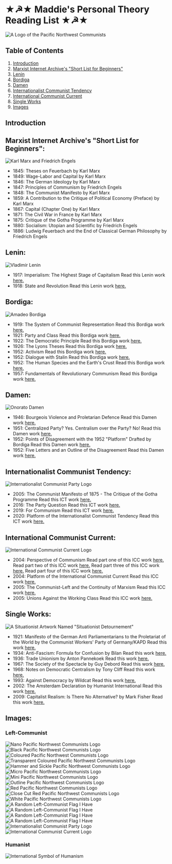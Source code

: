 # ★☭★ Maddie's Personal Theory Reading List ★☭★
![A Logo of the Pacific Northwest Communists](left-communist.png)

## Table of Contents

1. [Introduction](#introduction)
2. [Marxist Internet Archive's "Short List for Beginners"](#marxist-internet-archives-short-list-for-beginners)
3. [Lenin](#lenin)
4. [Bordiga](#bordiga)
5. [Damen](#damen)
6. [Internationalist Communist Tendency](#internationalist-communist-tendency)
7. [International Communist Current](#international-communist-current)
8. [Single Works](#single-works)
9. [Images](#images)

## Introduction

## Marxist Internet Archive's "Short List for Beginners":
![Karl Marx and Friedrich Engels](mengels.png)

* 1845: Theses on Feuerbach by Karl Marx
* 1849: Wage-Labor and Capital by Karl Marx
* 1846: The German Ideology by Karl Marx
* 1847: Principles of Communism by Friedrich Engels
* 1848: The Communist Manifesto by Karl Marx
* 1859: A Contribution to the Critique of Political Economy (Preface) by Karl Marx
* 1867: Capital (Chapter One) by Karl Marx
* 1871: The Civil War in France by Karl Marx
* 1875: Critique of the Gotha Programme by Karl Marx
* 1880: Socialism: Utopian and Scientific by Friedrich Engels
* 1886: Ludwig Feuerbach and the End of Classical German Philosophy by Friedrich Engels

## Lenin:
![Vladimir Lenin](image.png)

* 1917: Imperialism: The Highest Stage of Capitalism
Read this Lenin work [here.](./imperialism.pdf)
* 1918: State and Revolution
Read this Lenin work [here.](./state-and-revolution.pdf)

## Bordiga:
![Amadeo Bordiga](AmadeoBordiga.png)

* 1919: The System of Communist Representation
Read this Bordiga work [here.](./system-of-communist-representation.pdf)
* 1921: Party and Class
Read this Bordiga work [here.](./party-and-class.pdf)
* 1922: The Democratic Principle
Read this Bordiga work [here.](./democratic-principle.pdf)
* 1926: The Lyons Theses
Read this Bordiga work [here.](./lyons-theses.pdf)
* 1952: Activism
Read this Bordiga work [here.](./activism.pdf)
* 1952: Dialogue with Stalin
Read this Bordiga work [here.](./dialogue-with-stalin.pdf)
* 1952: The Human Species and the Earth's Crust
Read this Bordiga work [here.](./human-species-and-the-earths-crust.pdf)
* 1957: Fundamentals of Revolutionary Communism
Read this Bordiga work [here.](./fundamentals-of-revolutionary-communism.pdf)

## Damen:
![Onorato Damen](OnoratoDamen.jpg)

* 1946: Bourgeois Violence and Proletarian Defence
Read this Damen work [here.](./bourgeois-violence.pdf)
* 1951: Centralized Party? Yes. Centralism over the Party? No!
Read this Damen work [here.](./centralized-party.pdf)
* 1952: Points of Disagreement with the 1952 "Platform" Drafted by Bordiga
Read this Damen work [here.](./points-of-disagreement.pdf)
* 1952: Five Letters and an Outline of the Disagreement
Read this Damen work [here.](./five-letters-and-an-outline-of-disagreement.pdf)

## Internationalist Communist Tendency:
![Internationalist Communist Party Logo](BattagliaComunistaLogo.png)

* 2005: The Communist Manifesto of 1875 - The Critique of the Gotha Programme
Read this ICT work [here.](./communist-manifesto-of-1875-gothakritik.pdf)
* 2016: The Party Question
Read this ICT work [here.](./party-question.pdf)
* 2019: For Communism
Read this ICT work [here.](./for-communism.pdf)
* 2020: Platform of the Internationalist Communist Tendency
Read this ICT work [here.](./ict-platform.pdf)

## International Communist Current:
![International Communist Current Logo](ICCLogo.png)

* 2004: Perspective of Communism
Read part one of this ICC work [here.](./perspective-of-communism-1.pdf)
Read part two of this ICC work [here.](./perspective-of-communism-2.pdf)
Read part three of this ICC work [here.](./perspective-of-communism-3.pdf)
Read part four of this ICC work [here.](./perspective-of-communism-4.pdf)
* 2004: Platform of the International Communist Current
Read this ICC work [here.](./icc-platform.pdf)
* 2005: The Communist-Left and the Continuity of Marxism
Read this ICC work [here.](./communist-left-and-continuity-of-marxism.pdf)
* 2005: Unions Against the Working Class
Read this ICC work [here.](./unions-against-the-working-class.pdf)

## Single Works:
![A Situationist Artwork Named "Situationist Detournement"](SituationistDetournement.png)

* 1921: Manifesto of the German Anti Parliamentarians to the Proletariat of the World by the Communist Workers' Party of Germany/KAPD
Read this work [here.](./kapd-manifesto.pdf)
* 1934: Anti-Fascism: Formula for Confusion by Bilan
Read this work [here.](./anti-fascism-formula-for-confusion.pdf)
* 1936: Trade Unionism by Anton Pannekoek
Read this work [here.](./trade-unionism.pdf)
* 1967: The Society of the Spectacle by Guy Debord
Read this work [here.](./society-of-the-spectacle.pdf)
* 1968: Notes on Democratic Centralism by Tony Cliff
Read this work [here.](./notes_on_democratic_centralism.pdf)
* 1993: Against Democracy by Wildcat
Read this work [here.](./against-democracy.pdf)
* 2002: The Amsterdam Declaration by Humanist International
Read this work [here.](./amsterdam-declaration.pdf)
* 2009: Capitalist Realism: Is There No Alternative? by Mark Fisher
Read this work [here.](./capitalist-realism.pdf)

## Images:

### Left-Communist

![Nano Pacific Northwest Communists Logo](left-communist.png)
![Black Pacific Northwest Communists Logo](black.svg)
![Coloured Pacific Northwest Communists Logo](color.svg)
![Transparent Coloured Pacific Northwest Communists Logo](color-transparency.svg)
![Hammer and Sickle Pacific Northwest Communists Logo](hammersickle.svg)
![Micro Pacific Northwest Communists Logo](micro.svg)
![Mini Pacific Northwest Communists Logo](mini.svg)
![Outline Pacific Northwest Communists Logo](outline.svg)
![Red Pacific Northwest Communists Logo](red.svg)
![Close Cut Red Pacific Northwest Communists Logo](redclosecut.svg)
![White Pacific Northwest Communists Logo](white.svg)
![A Random Left-Communist Flag I Have](left-communist2.png)
![A Random Left-Communist Flag I Have](left-communist3.png)
![A Random Left-Communist Flag I Have](left-communist4.png)
![A Random Left-Communist Flag I Have](left-communist5.png)
![Internationalist Communist Party Logo](BattagliaComunistaLogo.png)
![International Communist Current Logo](ICCLogo.png)

### Humanist

![International Symbol of Humanism](humanist.png)
